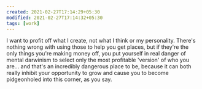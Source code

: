 ```yaml
---
created: 2021-02-27T17:14:29+05:30
modified: 2021-02-27T17:14:32+05:30
tags: [work]
---
```


I want to profit off what I create, not what I think or my personality. There's nothing wrong with using those to help you get places, but if they're the only things you're making money off, you put yourself in real danger of mental darwinism to select only the most profitable 'version' of who you are... and that's an incredibly dangerous place to be, because it can both really inhibit your opportunity to grow and cause you to become pidgeonholed into this corner, as you say.
